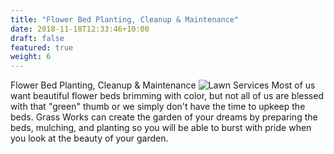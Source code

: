 ```yaml
---
title: "Flower Bed Planting, Cleanup & Maintenance"
date: 2018-11-18T12:33:46+10:00
draft: false
featured: true
weight: 6
---
```

Flower Bed Planting, Cleanup & Maintenance
![Lawn Services](/images/illustrations/leaves.jpg)
Most of us want beautiful flower beds brimming with color, but not all of us are blessed with that "green" thumb or we simply don't have the time to upkeep the beds. Grass Works can create the garden of your dreams by preparing the beds, mulching, and planting so you will be able to burst with pride when you look at the beauty of your garden.